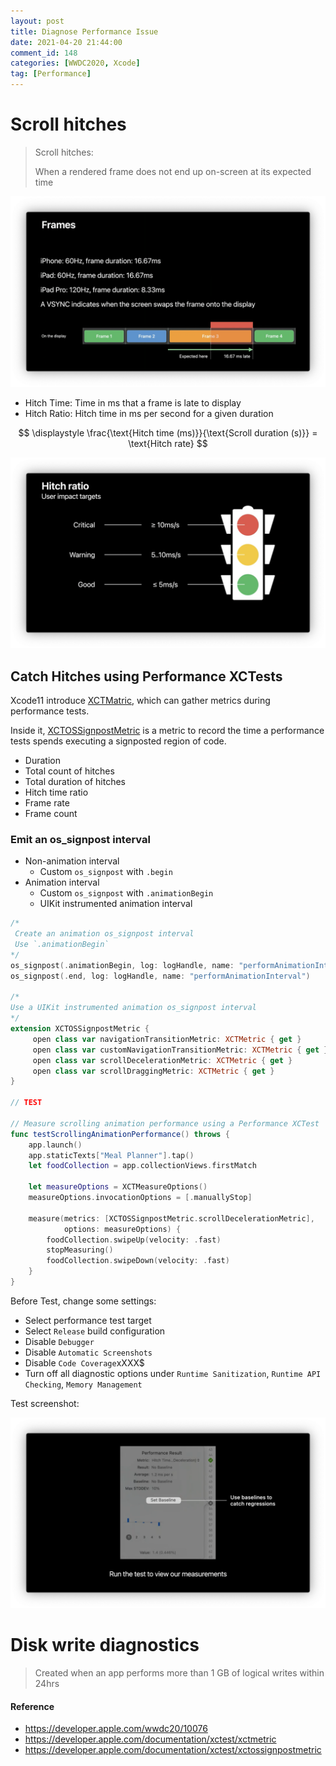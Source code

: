 ```yaml
---
layout: post
title: Diagnose Performance Issue
date: 2021-04-20 21:44:00
comment_id: 148
categories: [WWDC2020, Xcode]
tag: [Performance]
---
```


# Scroll **hitches**

> Scroll hitches:
>
> When a rendered frame does not end up on-screen at its expected time

![](/images/2021-04-20-Diagnose-Performance-Issue/frames.png)

- Hitch Time: Time in ms that a frame is late to display
- Hitch Ratio: Hitch time in ms per second for a given duration

$$
\displaystyle
\frac{\text{Hitch time (ms)}}{\text{Scroll duration (s)}} = \text{Hitch rate}
$$

![](/images/2021-04-20-Diagnose-Performance-Issue/level.png)

## Catch Hitches using Performance XCTests

Xcode11 introduce [XCTMatric](https://developer.apple.com/documentation/xctest/xctmetric), which can gather metrics during performance tests.

Inside it, [XCTOSSignpostMetric](https://developer.apple.com/documentation/xctest/xctossignpostmetric) is a metric to record the time a performance tests spends executing a signposted region of code.

- Duration
- Total count of hitches
- Total duration of hitches
- Hitch time ratio
- Frame rate
- Frame count

### Emit an os_signpost interval

- Non-animation interval
  - Custom `os_signpost` with `.begin`
- Animation interval
  - Custom `os_signpost` with `.animationBegin`
  - UIKit instrumented animation interval

```swift
/*
 Create an animation os_signpost interval
 Use `.animationBegin`
*/
os_signpost(.animationBegin, log: logHandle, name: "performAnimationInterval")
os_signpost(.end, log: logHandle, name: "performAnimationInterval")

/*
Use a UIKit instrumented animation os_signpost interval
*/
extension XCTOSSignpostMetric {
     open class var navigationTransitionMetric: XCTMetric { get }
     open class var customNavigationTransitionMetric: XCTMetric { get }
     open class var scrollDecelerationMetric: XCTMetric { get }
     open class var scrollDraggingMetric: XCTMetric { get }
}

// TEST

// Measure scrolling animation performance using a Performance XCTest
func testScrollingAnimationPerformance() throws {
    app.launch()
    app.staticTexts["Meal Planner"].tap()
    let foodCollection = app.collectionViews.firstMatch

    let measureOptions = XCTMeasureOptions()
    measureOptions.invocationOptions = [.manuallyStop]

    measure(metrics: [XCTOSSignpostMetric.scrollDecelerationMetric],
            options: measureOptions) {
        foodCollection.swipeUp(velocity: .fast)
        stopMeasuring()
        foodCollection.swipeDown(velocity: .fast)
    }
}
```

Before Test, change some settings:

- Select performance test target
- Select `Release` build configuration
- Disable `Debugger`
- Disable `Automatic Screenshots`
- Disable `Code Coverage`xXXX$
- Turn off all diagnostic options under `Runtime Sanitization`, `Runtime API Checking`, `Memory Management`

Test screenshot:

![](/images/2021-04-20-Diagnose-Performance-Issue/test.png)

# Disk write diagnostics

> Created when an app performs more than 1 GB of logical writes within 24hrs

#### Reference

- <https://developer.apple.com/wwdc20/10076>
- <https://developer.apple.com/documentation/xctest/xctmetric>
- <https://developer.apple.com/documentation/xctest/xctossignpostmetric>
